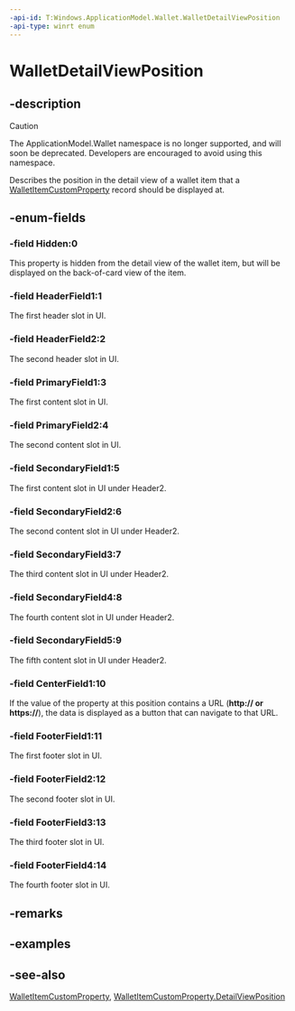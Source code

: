 ```yaml
---
-api-id: T:Windows.ApplicationModel.Wallet.WalletDetailViewPosition
-api-type: winrt enum
---
```


<!-- Enumeration syntax
public enum Windows.ApplicationModel.Wallet.WalletDetailViewPosition : int
-->

# WalletDetailViewPosition

## -description
> [!CAUTION]
> The ApplicationModel.Wallet namespace is no longer supported, and will soon be deprecated. Developers are encouraged to avoid using this namespace.

Describes the position in the detail view of a wallet item that a [WalletItemCustomProperty](walletitemcustomproperty.md) record should be displayed at.

## -enum-fields
### -field Hidden:0
This property is hidden from the detail view of the wallet item, but will be displayed on the back-of-card view of the item.

### -field HeaderField1:1
The first header slot in UI.

### -field HeaderField2:2
The second header slot in UI.

### -field PrimaryField1:3
The first content slot in UI.

### -field PrimaryField2:4
The second content slot in UI.

### -field SecondaryField1:5
The first content slot in UI under Header2.

### -field SecondaryField2:6
The second content slot in UI under Header2.

### -field SecondaryField3:7
The third content slot in UI under Header2.

### -field SecondaryField4:8
The fourth content slot in UI under Header2.

### -field SecondaryField5:9
The fifth content slot in UI under Header2.

### -field CenterField1:10
If the value of the property at this position contains a URL (**http:// or https://**), the data is displayed as a button that can navigate to that URL.

### -field FooterField1:11
The first footer slot in UI.

### -field FooterField2:12
The second footer slot in UI.

### -field FooterField3:13
The third footer slot in UI.

### -field FooterField4:14
The fourth footer slot in UI.


## -remarks

## -examples

## -see-also
[WalletItemCustomProperty](walletitemcustomproperty.md), [WalletItemCustomProperty.DetailViewPosition](walletitemcustomproperty_detailviewposition.md)